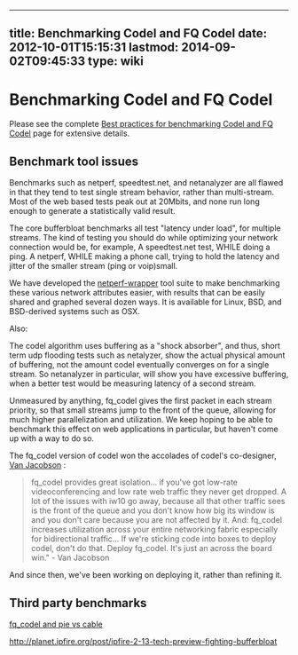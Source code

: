 
---
title: Benchmarking Codel and FQ Codel
date: 2012-10-01T15:15:31
lastmod: 2014-09-02T09:45:33
type: wiki
---
Benchmarking Codel and FQ Codel
===============================

Please see the complete [Best practices for benchmarking Codel and FQ Codel](Best_practices_for_benchmarking_Codel_and_FQ_Codel.md) page for extensive details.

Benchmark tool issues
---------------------

Benchmarks such as netperf, speedtest.net, and netanalyzer are all
flawed in that they tend to test single stream behavior, rather than
multi-stream. Most of the web based tests peak out at 20Mbits, and none
run long enough to generate a statistically valid result.

The core bufferbloat benchmarks all test "latency under load", for
multiple streams. The kind of testing you should do while optimizing
your network connection would be, for example, A speedtest.net test,
WHILE doing a ping. A netperf, WHILE making a phone call, trying to hold
the latency and jitter of the smaller stream (ping or voip)small.

We have developed the
[netperf-wrapper](https://github.com/tohojo/netperf-wrapper) tool suite
to make benchmarking these various network attributes easier, with
results that can be easily shared and graphed several dozen ways. It is
available for Linux, BSD, and BSD-derived systems such as OSX.

Also:

The codel algorithm uses buffering as a "shock absorber", and thus,
short term udp flooding tests such as netalyzer, show the actual
physical amount of buffering, not the amount codel eventually converges
on for a single stream. So netanalyzer in particular, will show you have
excessive buffering, when a better test would be measuring latency of a
second stream.

Unmeasured by anything, fq\_codel gives the first packet in each stream
priority, so that small streams jump to the front of the queue, allowing
for much higher parallelization and utilization. We keep hoping to be
able to benchmark this effect on web applications in particular, but
haven't come up with a way to do so.

The fq\_codel version of codel won the accolades of codel's co-designer,
[Van
Jacobson](http://recordings.conf.meetecho.com/Recordings/watch.jsp?recording=IETF84_TSVAREA&chapter=part_3)
:

> fq\_codel provides great isolation... if you've got low-rate
> videoconferencing and low rate web traffic they never get dropped. A
> lot of the issues with iw10 go away, because all that other traffic
> sees is the front of the queue and you don't know how big its window
> is and you don't care because you are not affected by it. And:
> fq\_codel increases utilization across your entire networking fabric
> especially for bidirectional traffic... If we're sticking code into
> boxes to deploy codel, don't do that. Deploy fq\_codel. It's just an
> across the board win." - Van Jacobson

And since then, we've been working on deploying it, rather than refining
it.

Third party benchmarks
----------------------

[fq\_codel and pie vs
cable](http://burntchrome.blogspot.com/2014_05_01_archive.html)

http://planet.ipfire.org/post/ipfire-2-13-tech-preview-fighting-bufferbloat
